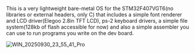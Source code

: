 This is a very lightweight bare-metal OS for the STM32F407VGT6(no libraries or external headers, only C) that includes a simple font renderer and LCD driver(Elegoo 2.8in TFT LCD), ps-2 keyboard drivers, a simple file system(128kb of flash accessible for now) and also a simple assembler you can use to run programs you write on the dev board. 

![WIN_20250930_23_55_41_Pro](https://github.com/user-attachments/assets/8e84e555-251b-45b0-9cb3-1df81f105cd6)
